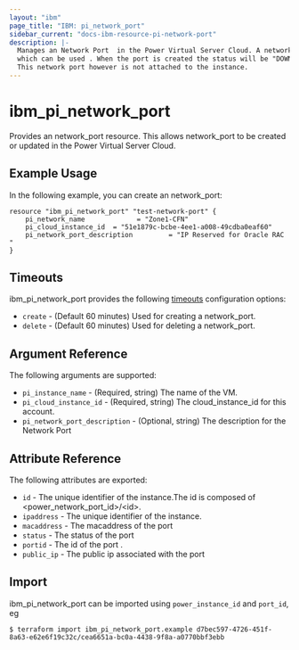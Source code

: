 ```yaml
---
layout: "ibm"
page_title: "IBM: pi_network_port"
sidebar_current: "docs-ibm-resource-pi-network-port"
description: |-
  Manages an Network Port  in the Power Virtual Server Cloud. A network port is equivalent to reserving an ip in the subnet
  which can be used . When the port is created the status will be "DOWN".
  This network port however is not attached to the instance. 
---
```


# ibm\_pi_network_port

Provides an network_port resource. This allows network_port to be created or updated in the Power Virtual Server Cloud.

## Example Usage

In the following example, you can create an network_port:

```hcl
resource "ibm_pi_network_port" "test-network-port" {
    pi_network_name             = "Zone1-CFN"
    pi_cloud_instance_id  = "51e1879c-bcbe-4ee1-a008-49cdba0eaf60"
    pi_network_port_description         = "IP Reserved for Oracle RAC "
}
```


## Timeouts

ibm_pi_network_port provides the following [timeouts](https://www.terraform.io/docs/configuration/resources.html#timeouts) configuration options:

* `create` - (Default 60 minutes) Used for creating a network_port.
* `delete` - (Default 60 minutes) Used for deleting a network_port.

## Argument Reference

The following arguments are supported:

* `pi_instance_name` - (Required, string) The name of the VM.
* `pi_cloud_instance_id` - (Required, string) The cloud_instance_id for this account.
* `pi_network_port_description` - (Optional, string) The description for the Network Port
## Attribute Reference

The following attributes are exported:

* `id` - The unique identifier of the instance.The id is composed of \<power_network_port_id\>/\<id\>.
* `ipaddress` - The unique identifier of the instance.
* `macaddress` - The macaddress of the port
* `status` - The status of the port
* `portid` - The id of the port .
* `public_ip` - The public ip associated with the port
## Import

ibm_pi_network_port can be imported using `power_instance_id` and `port_id`, eg

```
$ terraform import ibm_pi_network_port.example d7bec597-4726-451f-8a63-e62e6f19c32c/cea6651a-bc0a-4438-9f8a-a0770bbf3ebb
```
